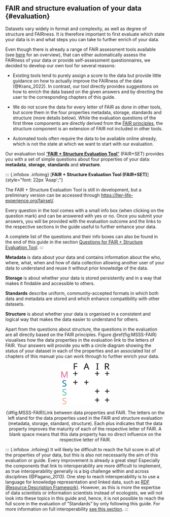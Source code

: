 ## FAIR and structure evaluation of your data {#evaluation}

Datasets vary widely in format and complexity, as well as degree of structure and FAIRness. It is therefore important to first evaluate which state your data is in and what steps you can take to further enrich of your data. 

Even though there is already a range of FAIR assessment tools available (see [here](https://fairassist.org/) for an overview), that can either automatically assess the FAIRness of your data or provide self-assessment questionnaires, we decided to develop our own tool for several reasons:

- Existing tools tend to purely assign a score to the data but provide little guidance on how to actually improve the FAIRness of the data (@Krans_2022). In contrast, our tool directly provides suggestions on how to enrich the data based on the given answers and by directing the user to the corresponding chapters of this guide.

- We do not score the data for every letter of FAIR as done in other tools, but score them in the four properties metadata, storage, standards and structure (more details below). While the evaluation questions of the first three components are directly derived from the [FAIR principles](#what-is-fair), the structure component is an extension of FAIR not included in other tools. 

- Automated tools often require the data to be available online already, which is not the state at which we want to start with our evaluation.


Our evaluation tool [“**FAIR + Structure Evaluation Tool**”](https://lter-life-experience.org/fairset/) (FAIR+SET) provides you with a set of simple questions about four properties of your data: **metadata**, **storage**, **standards** and **structure**. 

::: {.infobox .infoimg}
[**FAIR + Structure Evaluation Tool (FAIR+SET)**]{style="font: 22px 'Asap';"}

The FAIR + Structure Evaluation Tool is still in development, but a preliminary version can be accessed through https://lter-life-experience.org/fairset/.

Every question in the tool comes with a small info box (when clicking on the question mark) and can be answered with yes or no. Once you submit your answers, you will be provided with the evaluation outcome and the links to the respective sections in the guide useful to further enhance your data. 

A complete list of the questions and their info boxes can also be found in the end of this guide in the section [Questions for FAIR + Structure Evaluation Tool](#questions-tool).
:::

**Metadata** is data about your data and contains information about the who, where, what, when and how of data collection allowing another user of your data to understand and reuse it without prior knowledge of the data.

**Storage** is about whether your data is stored persistently and in a way that makes it findable and accessible to others.

**Standards** describe uniform, community-accepted formats in which both data and metadata are stored and which enhance compatibility with other datasets.

**Structure** is about whether your data is organised in a consistent and logical way that makes the data easier to understand for others.

Apart from the questions about structure, the questions in the evaluation are all directly based on the FAIR principles. Figure \@ref(fig:MSSS-FAIR) visualises how the data properties in the evaluation link to the letters of FAIR. Your answers will provide you with a circle diagram showing the status of your dataset in each of the properties and an associated list of chapters of this manual you can work through to further enrich your data.

<div class="figure" style="text-align: center">
<img src="images/Fig2_MSSS-FAIR.svg" alt="Link between data properties and FAIR. The letters on the left stand for the data properties used in the FAIR and structure evaluation (metadata, storage, standard, structure). Each plus indicates that the data property improves the maturity of each of the respective letter of FAIR. A blank space means that this data property has no direct influence on the respective letter of FAIR." width="30%" />
<p class="caption">(\#fig:MSSS-FAIR)Link between data properties and FAIR. The letters on the left stand for the data properties used in the FAIR and structure evaluation (metadata, storage, standard, structure). Each plus indicates that the data property improves the maturity of each of the respective letter of FAIR. A blank space means that this data property has no direct influence on the respective letter of FAIR.</p>
</div>

::: {.infobox .infoimg}
It will likely be difficult to reach the full score in all of the properties of your data, but this is also not necessarily the aim of this evaluation or guide. Every improvement is already a great step! Especially the components that link to interoperability are more difficult to implement, as true interoperability generally is a big challenge within and across disciplines (@Pagano_2013). One step to reach interoperability is to use a language for knowledge representation and linked data, such as [RDF (Resource Description Framework)](#RDF). However, as this is more the expertise of data scientists or information scientists instead of ecologists, we will not look into these topics in this guide and, hence, it is not possible to reach the full score in the evaluation of “Standards” by only following this guide. For more information on full interoperability [see this section](#fully-interoperable).
:::

<div>
